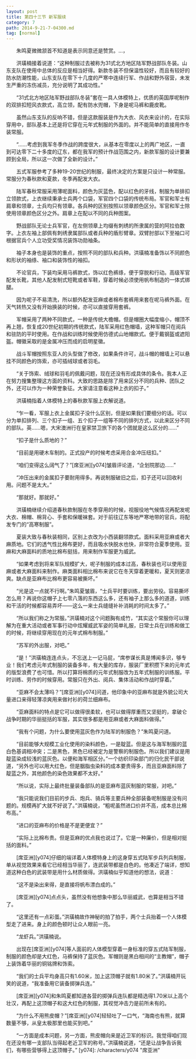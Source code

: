 ```yaml
---
layout: post
title: 第四十三节 新军服续
category: 7
path: 2014-9-21-7-04300.md
tag: [normal]
---
```


　　朱鸣夏微微颔首不知道是表示同意还是赞赏。…，

　　洪璜楠接着说道：“这种制服过去被称为31式北方地区陆军野战部队冬装。山东支队在使用中总体的反应是相当好得。新款冬装不但保温性较好，而且有较好的防水防潮性能，山东支队在零下十几度的严寒中连续行军、作战和野外宿营，未发生严重的冻伤减员，充分说明了其成功性。”

　　“31式北方地区陆军野战部队冬装”套在一具人体模特上，优质的英国厚呢制作的双排扣短风衣款式，高立领，配有防水兜帽，下身是呢马裤和鹿皮靴。

　　虽然山东支队的反响不错，但是这款服装是作为大衣、风衣来设计的，在实际穿用中，部队基本上还是将它穿在元年式制服的外面的。并不能简单的直接用作冬装常服。

　　“……考虑到我军冬季作战的跨度很大，从基本在零度以上的两广地区，一直到可达零下二十多度的辽东，都在我军的预计作战范围之内，新款军服的设计要兼顾到全局，所以这一次做了全新的设计。”

　　五式军服参考了多种19-20世纪的制服，最终决定的方案是只设计一种常服。常服分为春秋款和夏款，冬季再配发大衣。

　　陆军春秋常服采用薄呢面料，颜色为灰蓝色，配以红色的牙线，制服为单排扣立领款式，上衣继续秉承士兵两个口袋，军官四个口袋的传统布局。军官和军士有肩章和领章，士兵均只有领章。各兵种的区别按照以领章颜色区分。军官和军士除使用领章颜色区分之外。肩章上在配以不同的兵种图案。

　　野战部队无论士兵军官，在左侧领章上均缀有刺绣的所隶属的营的阿拉伯数字。上衣左袖上部佩有刺绣隶属部队或者兵种的盾形臂章。双臂肘部以下至袖口可根据官兵个人立功受奖情况装饰功勋袖条。

　　袖子本身也是装饰的重点，按照不同的部队和兵种。洪璜楠准备饰以不同颜色和形状的袖绦、袖口和装饰性的袖扣。

　　不论官兵，下装均采用马裤款式，饰以红色裤绦，便于穿脱和行动。高级军官配发长靴，其他人配发制式短靴或者军鞋，穿着时候必须使用帆布制造的一体式绑腿。

　　因为呢子不易清洗，所以额外配发亚麻或者棉布套裤用来套在呢马裤外面。在天气转热又没有开始换装的时候，亦可以直接穿用套裤。

　　军帽采用了两种不同款式，一种是传统大檐帽。但是帽圈大幅度缩小，帽顶不再上翘，恢复成20世纪初期的传统款式，陆军采用红色帽墙，这种军帽只在阅兵和驻防的平时使用。在作战和训练时候使用仿德式山地帽款式。便于戴钢盔或遮阳盔。帽徽采取的是金属冲压而成的启明星徽。

　　战斗军帽按照东亚人的头型做了修改，如果条件许可，战斗帽的帽墙上可以悬挂不同颜色的饰索，亦可插绒球或者羽毛。

　　“关于饰索、绒球和羽毛的佩戴问题，现在还没有形成具体的条令。我本人正在努力搜集整理这方面的资料。大致的思路是除了用来区分不同的兵种、团队之外，还可以作为一种荣誉象征。大家请注意看这种上衣的扣子。”

　　洪璜楠指着人体模特上的春秋款军服上衣解说道。

　　“乍一看，军服上衣上金属扣子没什么区别，但是如果我们要细分的话。可以分为单扣排列、三个扣子一组、五个扣子一组等不同的排列方式，以此来区分不同的部队。英……嗯，大宋澳洲行在皇家禁卫旅下的各个团就是这么区分的……”

　　“扣子是什么质地的？”

　　“目前是用硬木车制的。正式投产的时候考虑采用合金冲压纽扣。”

　　“咱们变得这么阔气了？”[席亚洲][y074]皱眉评论道，“企划院那边……”

　　“冲压出来的金属扣子要耐用得多。再说制服破旧之后，扣子还可以回收利用。问题不是太大。”

　　“那就好。那就好。”

　　洪璜楠继续介绍道春秋款制服在冬季穿用的时候，视服役地气候情况再配发呢大衣、棉帽、棉背心、手套和保暖袜套。对于前往辽东等地严寒地带的官兵，将配发专门的“高寒制服”。

　　夏装大致与春秋装相同，区别上衣改为小西装翻领款式。面料采用亚麻或者大麻质地。它们的透气性比棉布更好，而且吸水快脱水也快，非常符合夏季使用。亚麻和大麻面料的质地比棉布挺括，用来制作军服更为威武。

　　“如果考虑到将来军队规模扩大，呢子制服的成本过高，春秋装也可以使用亚麻或者大麻面料来制作。麻类面料相比棉布来说它在冬天穿着更暖和，夏天则更凉爽。缺点是亚麻布比棉布更容易被撕坏。”

　　“光是这一点就不行啊。”朱鸣夏皱眉，“士兵平时要训练，要出劳役。容易撕坏怎么用？再说你这帽子上七零八落的东西这么多，还有袖子上那么多的道道，训练和干活的时候都容易弄坏――这么一来士兵缝缝补补消耗的时间太多了。”

　　“所以我们称之为常服。”洪璜楠对这个问题胸有成竹，“其实这个常服你可以理解为在重大活动或者军事行动中炫耀威武军姿的简单礼服，日常士兵在训练和做工的时候，将继续穿用现在的元年式棉布制服。”

　　“苏军的外出服，对吧。”

　　“是！”洪璜楠连连点头，不忘送上一记马屁，“席参谋长真是博闻多识，够专业！我们考虑元年式制服的装备多年，有大量的库存，服装厂里积攒下来的元年式的版型浪费了也可惜。所以打算将棉质的元年式制服改为五年式制服的训练服。平时训练、劳作的时候穿用。常服只在外出、阅兵、集体活动和作战时穿着。”

　　“亚麻不会太薄吗？”[席亚洲][y074]问道，他印象中的亚麻布就是外貌公司大量进口来得轻薄凉爽用来做衬衫的荷兰细麻布。

　　“亚麻面料的特点是它可以做得很柔软，也可以做得厚重而又坚挺的，拿破仑战争时期的华丽挺括的军服，其实很多都是用亚麻或者大麻面料做得。”

　　“我有个问题，为什么要使用蓝灰色作为陆军的制服色？”朱鸣夏问道。

　　“目前能够大规模工业化使用的染料颜色，一是靛蓝。但是这与海军制服的蓝白色基调相冲突；二是黑色，黑色已经被定为是警察的制服色。所以我们建议是用靛蓝染成较浅的蓝灰色。以便和海军相区分。”一个纺织印染部门的归化民干部说道，“另外也可以用大红色，但是胭脂虫染料的成本要贵得多，而且亚麻面料除了靛蓝之外，其他颜色的染色效果都不太好。”

　　“所以说，实际上最终批量装备部队的是亚麻布蓝灰制服的常服，对吧。”

　　“我只能说我们目前的步兵、炮兵、骑兵等主要兵种全部装备呢制服是没有问题的。规模再扩大就不好说了。”洪璜楠说，“粗呢虽然进口价并不高，成本总比棉布高。”

　　“进口的亚麻布的价格是不是更便宜？”

　　“实际上比棉布贵。但是亚麻的优点我也说过了。它是一种廉价，但是相对挺括的面料。”

　　[席亚洲][y074]仔细的端详着人体模特身上的这身穿五式陆军步兵列兵制服，单从视觉效果来看它已经相当华丽了，连武装带都是白色的。他凑近了端详，想知道这种白色的武装带是用什么材质做得。洪璜楠似乎知道他的想法，说道：

　　“这不是染出来得，是直接将帆布漂白成的。”

　　[席亚洲][y074]点点头，虽然没有他想象中那么华丽威武，也算是相当不错了。

　　“这里还有一点彩蛋。”洪璜楠故作神秘的拍了拍手，两个士兵抬着一个人体模型走了进来。身上的颜色顿时让众人眼前一亮。

　　“龙虾兵。”洪璜楠说。

　　出现在[席亚洲][y074]等人面前的人体模型穿着一身标准的穿五式陆军制服，制服的颜色却是大红色，马裤保持了蓝灰色。军帽则是黑白相间的“主教帽”，帽子上装饰着华丽的铜铭牌和饰索。

　　“我们的士兵平均身高只有1.60米，加上这顶帽子就有1.80米了。”洪璜楠开玩笑的说道，“我准备用它装备掷弹兵连。”

　　[席亚洲][y074]和朱鸣夏都知道各营的掷弹兵连队都是精选得1.70米以上高个壮汉，再配上这顶帽子和这大红色的制服，其视觉冲击力是前所未有的。

　　“为什么不用熊皮帽？”[席亚洲][y074]轻轻吐了一口气，“海南也有熊，就算数量不够，从皇太极那里也能买到吧。”

　　“一方面是成本问题，另一方面，熊皮帽向来是近卫军的标识。我觉得咱们现在还没有哪一支部队当得起老近卫军的称号。”洪璜楠说道，“还是让战争告诉我们，有哪些营够得上这顶帽子。”
[y074]: /characters/y074 "席亚洲"

